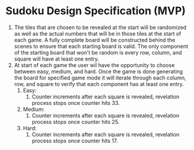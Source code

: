 # Sudoku Design Specification (MVP)

1. The tiles that are chosen to be revealed at the start will be randomized as well as the actual numbers that will be in those tiles at the start of each game. A fully complete board will be constructed behind the scenes to ensure that each starting board is valid. The only component of the starting board that won't be random is every row, column, and square will have at least one entry.
2.  At start of each game the user wil have the opportunity to choose between easy, medium, and hard. Once the game is done generating the board for specified game mode it will iterate through each column, row, and square to verify that each component has at least one entry.
    1. Easy:
        1. Counter increments after each square is revealed, revelation process stops once counter hits 33.
    2. Medium:
        1. Counter increments after each square is revealed, revelation process stops once counter hits 25.
    3. Hard:
        1. Counter increments after each square is revealed, revelation process stops once counter hits 17.